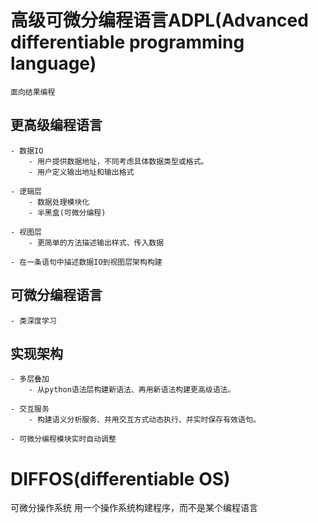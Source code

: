 # 高级可微分编程语言ADPL(Advanced differentiable programming language)
    面向结果编程
## 更高级编程语言

    - 数据IO
        - 用户提供数据地址，不同考虑具体数据类型或格式。
        - 用户定义输出地址和输出格式

    - 逻辑层
        - 数据处理模块化
        - 半黑盒(可微分编程)

    - 视图层
        - 更简单的方法描述输出样式、传入数据

    - 在一条语句中描述数据IO到视图层架构构建

## 可微分编程语言

    - 类深度学习

## 实现架构

    - 多层叠加
        - 从python语法层构建新语法、再用新语法构建更高级语法。

    - 交互服务
        - 构建语义分析服务、并用交互方式动态执行、并实时保存有效语句。

    - 可微分编程模块实时自动调整

# DIFFOS(differentiable OS)
  可微分操作系统
用一个操作系统构建程序，而不是某个编程语言

